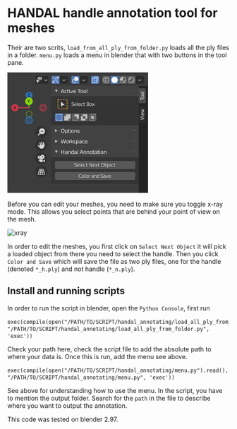 # HANDAL handle annotation tool for meshes


Their are two scrits, `load_from_all_ply_from_folder.py` loads all the ply files in a folder. `menu.py` loads a menu in blender that with two buttons in the tool pane. 

![plot](blender.png)

Before you can edit your meshes, you need to make sure you toggle x-ray mode. This allows you select points that are behind your point of view on the mesh. 

![xray](https://brandonsdrawings.com/wp-content/uploads/2023/02/Blender-X-Ray-Toggle-Icon.jpg)

In order to edit the meshes, you first click on `Select Next Object` it will pick a loaded object from there you need to select the handle. Then you click `Color and Save` which will save the file as two ply files, one for the handle (denoted `*_h.ply`) and not handle (`*_n.ply`).

## Install and running scripts

In order to run the script in blender, open the `Python Console`, first run 
```
exec(compile(open("/PATH/TO/SCRIPT/handal_annotating/load_all_ply_from_folder.py").read(), "/PATH/TO/SCRIPT/handal_annotating/load_all_ply_from_folder.py", 'exec'))

```
Check your path here, check the script file to add the absolute path to where your data is. 
Once this is run, add the menu see above. 
```
exec(compile(open("/PATH/TO/SCRIPT/handal_annotating/menu.py").read(), "/PATH/TO/SCRIPT/handal_annotating/menu.py", 'exec'))

```
See above for understanding how to use the menu. In the script, you have to mention the output folder. Search for the `path` in the file to describe where you want to output the annotation. 

This code was tested on blender 2.97.